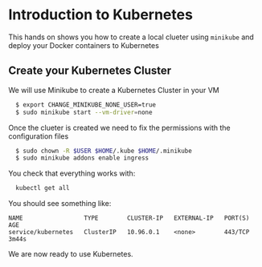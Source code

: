 # Introduction to Kubernetes

This hands on shows you how to create a local clueter using `minikube` and deploy your Docker containers to Kubernetes

## Create your Kubernetes Cluster

We will use Minikube to create a Kubernetes Cluster in your VM

```sh
  $ export CHANGE_MINIKUBE_NONE_USER=true
  $ sudo minikube start --vm-driver=none
```

Once the clueter is created we need to fix the permissions with the configuration files

```sh
  $ sudo chown -R $USER $HOME/.kube $HOME/.minikube
  $ sudo minikube addons enable ingress
```

You check that everything works with:

```sh
  kubectl get all
```
You should see something like:

```
NAME                 TYPE        CLUSTER-IP   EXTERNAL-IP   PORT(S)   AGE
service/kubernetes   ClusterIP   10.96.0.1    <none>        443/TCP   3m44s
```

We are now ready to use Kubernetes.
